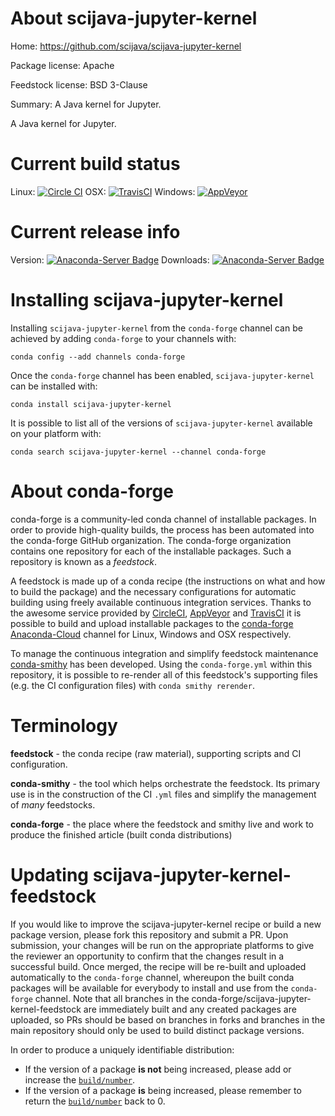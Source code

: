 About scijava-jupyter-kernel
============================

Home: https://github.com/scijava/scijava-jupyter-kernel

Package license: Apache

Feedstock license: BSD 3-Clause

Summary: A Java kernel for Jupyter.

A Java kernel for Jupyter.

Current build status
====================

Linux: [![Circle CI](https://circleci.com/gh/conda-forge/scijava-jupyter-kernel-feedstock.svg?style=shield)](https://circleci.com/gh/conda-forge/scijava-jupyter-kernel-feedstock)
OSX: [![TravisCI](https://travis-ci.org/conda-forge/scijava-jupyter-kernel-feedstock.svg?branch=master)](https://travis-ci.org/conda-forge/scijava-jupyter-kernel-feedstock)
Windows: [![AppVeyor](https://ci.appveyor.com/api/projects/status/github/conda-forge/scijava-jupyter-kernel-feedstock?svg=True)](https://ci.appveyor.com/project/conda-forge/scijava-jupyter-kernel-feedstock/branch/master)

Current release info
====================
Version: [![Anaconda-Server Badge](https://anaconda.org/conda-forge/scijava-jupyter-kernel/badges/version.svg)](https://anaconda.org/conda-forge/scijava-jupyter-kernel)
Downloads: [![Anaconda-Server Badge](https://anaconda.org/conda-forge/scijava-jupyter-kernel/badges/downloads.svg)](https://anaconda.org/conda-forge/scijava-jupyter-kernel)

Installing scijava-jupyter-kernel
=================================

Installing `scijava-jupyter-kernel` from the `conda-forge` channel can be achieved by adding `conda-forge` to your channels with:

```
conda config --add channels conda-forge
```

Once the `conda-forge` channel has been enabled, `scijava-jupyter-kernel` can be installed with:

```
conda install scijava-jupyter-kernel
```

It is possible to list all of the versions of `scijava-jupyter-kernel` available on your platform with:

```
conda search scijava-jupyter-kernel --channel conda-forge
```


About conda-forge
=================

conda-forge is a community-led conda channel of installable packages.
In order to provide high-quality builds, the process has been automated into the
conda-forge GitHub organization. The conda-forge organization contains one repository
for each of the installable packages. Such a repository is known as a *feedstock*.

A feedstock is made up of a conda recipe (the instructions on what and how to build
the package) and the necessary configurations for automatic building using freely
available continuous integration services. Thanks to the awesome service provided by
[CircleCI](https://circleci.com/), [AppVeyor](http://www.appveyor.com/)
and [TravisCI](https://travis-ci.org/) it is possible to build and upload installable
packages to the [conda-forge](https://anaconda.org/conda-forge)
[Anaconda-Cloud](http://docs.anaconda.org/) channel for Linux, Windows and OSX respectively.

To manage the continuous integration and simplify feedstock maintenance
[conda-smithy](http://github.com/conda-forge/conda-smithy) has been developed.
Using the ``conda-forge.yml`` within this repository, it is possible to re-render all of
this feedstock's supporting files (e.g. the CI configuration files) with ``conda smithy rerender``.


Terminology
===========

**feedstock** - the conda recipe (raw material), supporting scripts and CI configuration.

**conda-smithy** - the tool which helps orchestrate the feedstock.
                   Its primary use is in the construction of the CI ``.yml`` files
                   and simplify the management of *many* feedstocks.

**conda-forge** - the place where the feedstock and smithy live and work to
                  produce the finished article (built conda distributions)


Updating scijava-jupyter-kernel-feedstock
=========================================

If you would like to improve the scijava-jupyter-kernel recipe or build a new
package version, please fork this repository and submit a PR. Upon submission,
your changes will be run on the appropriate platforms to give the reviewer an
opportunity to confirm that the changes result in a successful build. Once
merged, the recipe will be re-built and uploaded automatically to the
`conda-forge` channel, whereupon the built conda packages will be available for
everybody to install and use from the `conda-forge` channel.
Note that all branches in the conda-forge/scijava-jupyter-kernel-feedstock are
immediately built and any created packages are uploaded, so PRs should be based
on branches in forks and branches in the main repository should only be used to
build distinct package versions.

In order to produce a uniquely identifiable distribution:
 * If the version of a package **is not** being increased, please add or increase
   the [``build/number``](http://conda.pydata.org/docs/building/meta-yaml.html#build-number-and-string).
 * If the version of a package **is** being increased, please remember to return
   the [``build/number``](http://conda.pydata.org/docs/building/meta-yaml.html#build-number-and-string)
   back to 0.
